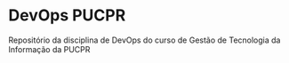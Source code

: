 # DevOps PUCPR
 Repositório da disciplina de DevOps do curso de Gestão de Tecnologia da Informação da PUCPR

